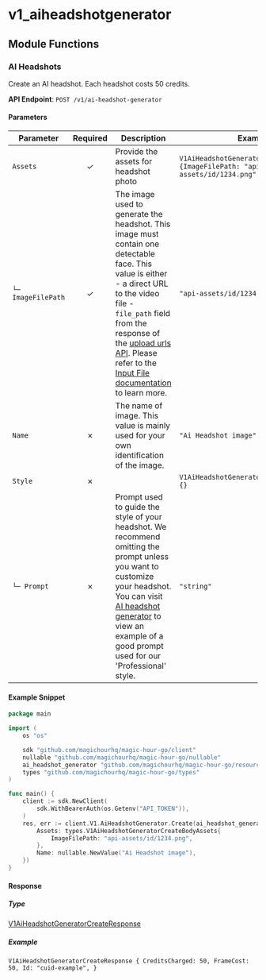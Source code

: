 # v1_aiheadshotgenerator

## Module Functions
### AI Headshots <a name="create"></a>

Create an AI headshot. Each headshot costs 50 credits.

**API Endpoint**: `POST /v1/ai-headshot-generator`

#### Parameters

| Parameter | Required | Description | Example |
|-----------|:--------:|-------------|--------|
| `Assets` | ✓ | Provide the assets for headshot photo | `V1AiHeadshotGeneratorCreateBodyAssets {ImageFilePath: "api-assets/id/1234.png",}` |
| `└─ ImageFilePath` | ✓ | The image used to generate the headshot. This image must contain one detectable face. This value is either - a direct URL to the video file - `file_path` field from the response of the [upload urls API](https://docs.magichour.ai/api-reference/files/generate-asset-upload-urls).  Please refer to the [Input File documentation](https://docs.magichour.ai/api-reference/files/generate-asset-upload-urls#input-file) to learn more.  | `"api-assets/id/1234.png"` |
| `Name` | ✗ | The name of image. This value is mainly used for your own identification of the image. | `"Ai Headshot image"` |
| `Style` | ✗ |  | `V1AiHeadshotGeneratorCreateBodyStyle {}` |
| `└─ Prompt` | ✗ | Prompt used to guide the style of your headshot. We recommend omitting the prompt unless you want to customize your headshot. You can visit [AI headshot generator](https://magichour.ai/create/ai-headshot-generator) to view an example of a good prompt used for our 'Professional' style. | `"string"` |

#### Example Snippet

```go
package main

import (
	os "os"

	sdk "github.com/magichourhq/magic-hour-go/client"
	nullable "github.com/magichourhq/magic-hour-go/nullable"
	ai_headshot_generator "github.com/magichourhq/magic-hour-go/resources/v1/ai_headshot_generator"
	types "github.com/magichourhq/magic-hour-go/types"
)

func main() {
	client := sdk.NewClient(
		sdk.WithBearerAuth(os.Getenv("API_TOKEN")),
	)
	res, err := client.V1.AiHeadshotGenerator.Create(ai_headshot_generator.CreateRequest{
		Assets: types.V1AiHeadshotGeneratorCreateBodyAssets{
			ImageFilePath: "api-assets/id/1234.png",
		},
		Name: nullable.NewValue("Ai Headshot image"),
	})
}

```

#### Response

##### Type
[V1AiHeadshotGeneratorCreateResponse](/types/v1_ai_headshot_generator_create_response.go)

##### Example
`V1AiHeadshotGeneratorCreateResponse {
CreditsCharged: 50,
FrameCost: 50,
Id: "cuid-example",
}`
<!-- CUSTOM DOCS START -->

<!-- CUSTOM DOCS END -->

